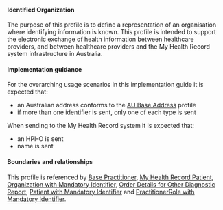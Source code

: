 #### Identified Organization
The purpose of this profile is to define a representation of an organisation where identifying information is known. This profile is intended to support the electronic exchange of health information between healthcare providers, and between healthcare providers and the My Health Record system infrastructure in Australia.

#### Implementation guidance
For the overarching usage scenarios in this implementation guide it is expected that:
* an Australian address conforms to the [AU Base Address](http://build.fhir.org/ig/hl7au/au-fhir-base/StructureDefinition-au-address.html) profile
* if more than one identifier is sent, only one of each type is sent

When sending to the My Health Record system it is expected that: 
* an HPI-O is sent
* name is sent

#### Boundaries and relationships
This profile is referenced by [Base Practitioner](StructureDefinition-practitioner-dh-base-1.html),
[My Health Record Patient](StructureDefinition-patient-mhr-1.html),
[Organization with Mandatory Identifier](StructureDefinition-organization-ident-1.html),
[Order Details for Other Diagnostic Report](StructureDefinition-servicerequest-otherdiag-report-1.html), 
[Patient with Mandatory Identifier](StructureDefinition-patient-ident-1.html) and
[PractitionerRole with Mandatory Identifier](StructureDefinition-practitionerrole-ident-1.html).
